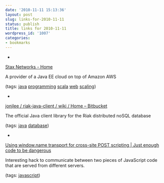 ```yaml
---
date: '2010-11-11 15:13:36'
layout: post
slug: links-for-2010-11-11
status: publish
title: links for 2010-11-11
wordpress_id: '1007'
categories:
- bookmarks
---
```


  * 
                

[Stax Networks - Home](http://www.stax.net/)


                

A provider of a Java EE cloud on top of Amazon AWS


                

(tags: [java](http://www.delicious.com/eob/java) [programming](http://www.delicious.com/eob/programming) [scala](http://www.delicious.com/eob/scala) [web](http://www.delicious.com/eob/web) [scaling](http://www.delicious.com/eob/scaling))


            
  * 
                

[jonjlee / riak-java-client / wiki / Home – Bitbucket](http://bitbucket.org/jonjlee/riak-java-client/wiki/Home)


                

The official Java client library for the Riak distributed noSQL database


                

(tags: [java](http://www.delicious.com/eob/java) [database](http://www.delicious.com/eob/database))


            
  * 
                

[Using window.name transport for cross-site POST scripting | Just enough code to be dangerous](http://development.lombardi.com/?p=611)


                

Interesting hack to communicate between two pieces of JavaScript code that are served from different servers.


                

(tags: [javascript](http://www.delicious.com/eob/javascript))


            
